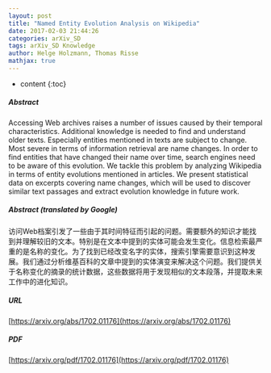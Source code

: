 ```yaml
---
layout: post
title: "Named Entity Evolution Analysis on Wikipedia"
date: 2017-02-03 21:44:26
categories: arXiv_SD
tags: arXiv_SD Knowledge
author: Helge Holzmann, Thomas Risse
mathjax: true
---
```


* content
{:toc}

##### Abstract
Accessing Web archives raises a number of issues caused by their temporal characteristics. Additional knowledge is needed to find and understand older texts. Especially entities mentioned in texts are subject to change. Most severe in terms of information retrieval are name changes. In order to find entities that have changed their name over time, search engines need to be aware of this evolution. We tackle this problem by analyzing Wikipedia in terms of entity evolutions mentioned in articles. We present statistical data on excerpts covering name changes, which will be used to discover similar text passages and extract evolution knowledge in future work.

##### Abstract (translated by Google)
访问Web档案引发了一些由于其时间特征而引起的问题。需要额外的知识才能找到并理解较旧的文本。特别是在文本中提到的实体可能会发生变化。信息检索最严重的是名称的变化。为了找到已经改变名字的实体，搜索引擎需要意识到这种发展。我们通过分析维基百科的文章中提到的实体演变来解决这个问题。我们提供关于名称变化的摘录的统计数据，这些数据将用于发现相似的文本段落，并提取未来工作中的进化知识。

##### URL
[https://arxiv.org/abs/1702.01176](https://arxiv.org/abs/1702.01176)

##### PDF
[https://arxiv.org/pdf/1702.01176](https://arxiv.org/pdf/1702.01176)

